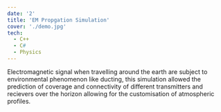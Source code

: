 ```yaml
---
date: '2'
title: 'EM Propgation Simulation'
cover: './demo.jpg'
tech:
  - C++
  - C#
  - Physics
---
```


Electromagnetic signal when travelling around the earth are subject to environmental phenomenon like ducting, this simulation allowed the prediction of coverage and connectivity of different transmitters and recievers over the horizon allowing for the customisation of atmospheric profiles.
